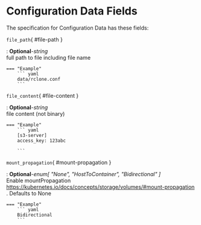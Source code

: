 <style>
  .md-content__button {
    display: none;
  }
</style>
# Configuration Data Fields




The specification for Configuration Data
has these fields:


`file_path`{ #file-path }

:   **Optional**-*string*<br>
    full path to file including file name


    === "Example"
        ``` yaml     
        data/rclone.conf
        ```


`file_content`{ #file-content }

:   **Optional**-*string*<br>
    file content (not binary)


    === "Example"
        ``` yaml     
        [s3-server]
        access_key: 123abc

        ```


`mount_propagation`{ #mount-propagation }

:   **Optional**-*enum[ "None", "HostToContainer", "Bidirectional" ]*<br>
    Enable mountPropagation https://kubernetes.io/docs/concepts/storage/volumes/#mount-propagation
    . Defaults to None



    === "Example"
        ``` yaml     
        Bidirectional
        ```

